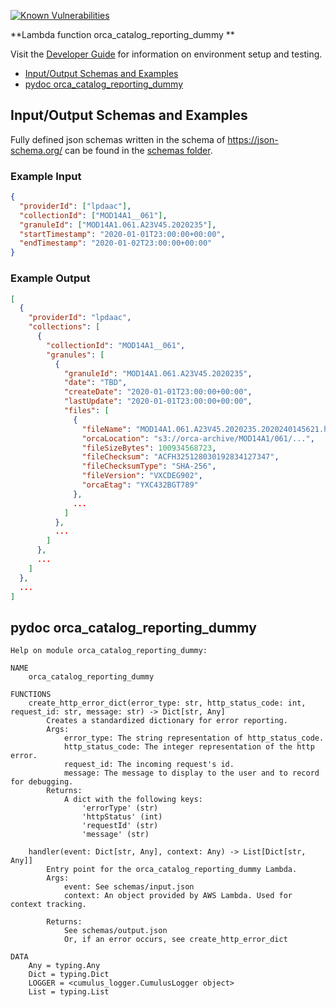 [![Known Vulnerabilities](https://snyk.io/test/github/nasa/cumulus-orca/badge.svg?targetFile=tasks/orca_catalog_reporting_dummy/requirements.txt)](https://snyk.io/test/github/nasa/cumulus-orca?targetFile=tasks/orca_catalog_reporting_dummy/requirements.txt)

**Lambda function orca_catalog_reporting_dummy **

Visit the [Developer Guide](https://nasa.github.io/cumulus-orca/docs/developer/development-guide/code/contrib-code-intro) for information on environment setup and testing.

- [Input/Output Schemas and Examples](#input-output-schemas)
- [pydoc orca_catalog_reporting_dummy](#pydoc)

<a name="input-output-schemas"></a>
## Input/Output Schemas and Examples
Fully defined json schemas written in the schema of https://json-schema.org/ can be found in the [schemas folder](schemas).

### Example Input
```json
{
  "providerId": ["lpdaac"],
  "collectionId": ["MOD14A1__061"],
  "granuleId": ["MOD14A1.061.A23V45.2020235"],
  "startTimestamp": "2020-01-01T23:00:00+00:00",
  "endTimestamp": "2020-01-02T23:00:00+00:00"
}
```

### Example Output
```json
[
  {
    "providerId": "lpdaac",
    "collections": [
      {
        "collectionId": "MOD14A1__061",
        "granules": [
          {
            "granuleId": "MOD14A1.061.A23V45.2020235",
            "date": "TBD",
            "createDate": "2020-01-01T23:00:00+00:00",
            "lastUpdate": "2020-01-01T23:00:00+00:00",
            "files": [
              {
                "fileName": "MOD14A1.061.A23V45.2020235.2020240145621.hdf",
                "orcaLocation": "s3://orca-archive/MOD14A1/061/...",
                "fileSizeBytes": 100934568723,
                "fileChecksum": "ACFH325128030192834127347",
                "fileChecksumType": "SHA-256",
                "fileVersion": "VXCDEG902",
                "orcaEtag": "YXC432BGT789"
              },
              ...
            ]
          },
          ...
        ]
      },
      ...
    ]
  },
  ...
]
```
<a name="pydoc"></a>
## pydoc orca_catalog_reporting_dummy
```
Help on module orca_catalog_reporting_dummy:

NAME
    orca_catalog_reporting_dummy

FUNCTIONS
    create_http_error_dict(error_type: str, http_status_code: int, request_id: str, message: str) -> Dict[str, Any]
        Creates a standardized dictionary for error reporting.
        Args:
            error_type: The string representation of http_status_code.
            http_status_code: The integer representation of the http error.
            request_id: The incoming request's id.
            message: The message to display to the user and to record for debugging.
        Returns:
            A dict with the following keys:
                'errorType' (str)
                'httpStatus' (int)
                'requestId' (str)
                'message' (str)
    
    handler(event: Dict[str, Any], context: Any) -> List[Dict[str, Any]]
        Entry point for the orca_catalog_reporting_dummy Lambda.
        Args:
            event: See schemas/input.json
            context: An object provided by AWS Lambda. Used for context tracking.
        
        Returns: 
            See schemas/output.json
            Or, if an error occurs, see create_http_error_dict

DATA
    Any = typing.Any
    Dict = typing.Dict
    LOGGER = <cumulus_logger.CumulusLogger object>
    List = typing.List
```